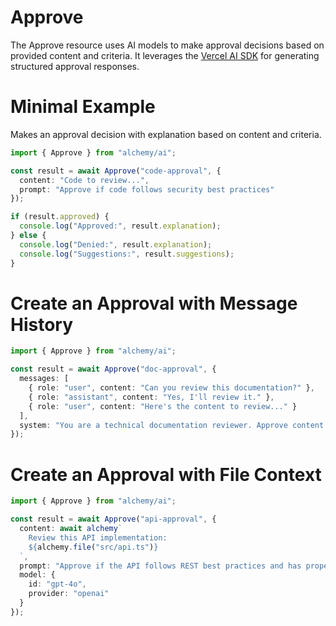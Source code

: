 # Approve

The Approve resource uses AI models to make approval decisions based on provided content and criteria. It leverages the [Vercel AI SDK](https://sdk.vercel.ai/docs) for generating structured approval responses.

# Minimal Example

Makes an approval decision with explanation based on content and criteria.

```ts
import { Approve } from "alchemy/ai";

const result = await Approve("code-approval", {
  content: "Code to review...",
  prompt: "Approve if code follows security best practices"
});

if (result.approved) {
  console.log("Approved:", result.explanation);
} else {
  console.log("Denied:", result.explanation);
  console.log("Suggestions:", result.suggestions);
}
```

# Create an Approval with Message History

```ts
import { Approve } from "alchemy/ai";

const result = await Approve("doc-approval", {
  messages: [
    { role: "user", content: "Can you review this documentation?" },
    { role: "assistant", content: "Yes, I'll review it." },
    { role: "user", content: "Here's the content to review..." }
  ],
  system: "You are a technical documentation reviewer. Approve content that is clear, accurate and complete."
});
```

# Create an Approval with File Context

```ts
import { Approve } from "alchemy/ai";

const result = await Approve("api-approval", {
  content: await alchemy`
    Review this API implementation:
    ${alchemy.file("src/api.ts")}
  `,
  prompt: "Approve if the API follows REST best practices and has proper error handling",
  model: {
    id: "gpt-4o",
    provider: "openai"
  }
});
```